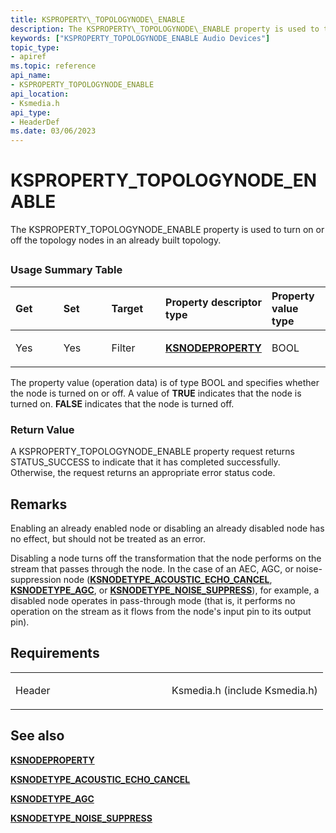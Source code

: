 ```yaml
---
title: KSPROPERTY\_TOPOLOGYNODE\_ENABLE
description: The KSPROPERTY\_TOPOLOGYNODE\_ENABLE property is used to turn on or off the topology nodes in an already built topology.
keywords: ["KSPROPERTY_TOPOLOGYNODE_ENABLE Audio Devices"]
topic_type:
- apiref
ms.topic: reference
api_name:
- KSPROPERTY_TOPOLOGYNODE_ENABLE
api_location:
- Ksmedia.h
api_type:
- HeaderDef
ms.date: 03/06/2023
---
```



# KSPROPERTY\_TOPOLOGYNODE\_ENABLE


The KSPROPERTY\_TOPOLOGYNODE\_ENABLE property is used to turn on or off the topology nodes in an already built topology.

## <span id="ddk_ksproperty_topologynode_enable_ks"></span><span id="DDK_KSPROPERTY_TOPOLOGYNODE_ENABLE_KS"></span>


### <span id="Usage_Summary_Table"></span><span id="usage_summary_table"></span><span id="USAGE_SUMMARY_TABLE"></span>Usage Summary Table

<table>
<colgroup>
<col width="20%" />
<col width="20%" />
<col width="20%" />
<col width="20%" />
<col width="20%" />
</colgroup>
<thead>
<tr class="header">
<th align="left">Get</th>
<th align="left">Set</th>
<th align="left">Target</th>
<th align="left">Property descriptor type</th>
<th align="left">Property value type</th>
</tr>
</thead>
<tbody>
<tr class="odd">
<td align="left"><p>Yes</p></td>
<td align="left"><p>Yes</p></td>
<td align="left"><p>Filter</p></td>
<td align="left"><p><a href="/windows-hardware/drivers/ddi/ksmedia/ns-ksmedia-ksnodeproperty" data-raw-source="[&lt;strong&gt;KSNODEPROPERTY&lt;/strong&gt;](/windows-hardware/drivers/ddi/ksmedia/ns-ksmedia-ksnodeproperty)"><strong>KSNODEPROPERTY</strong></a></p></td>
<td align="left"><p>BOOL</p></td>
</tr>
</tbody>
</table>

 

The property value (operation data) is of type BOOL and specifies whether the node is turned on or off. A value of **TRUE** indicates that the node is turned on. **FALSE** indicates that the node is turned off.

### <span id="Return_Value"></span><span id="return_value"></span><span id="RETURN_VALUE"></span>Return Value

A KSPROPERTY\_TOPOLOGYNODE\_ENABLE property request returns STATUS\_SUCCESS to indicate that it has completed successfully. Otherwise, the request returns an appropriate error status code.

## Remarks

Enabling an already enabled node or disabling an already disabled node has no effect, but should not be treated as an error.

Disabling a node turns off the transformation that the node performs on the stream that passes through the node. In the case of an AEC, AGC, or noise-suppression node ([**KSNODETYPE\_ACOUSTIC\_ECHO\_CANCEL**](ksnodetype-acoustic-echo-cancel.md), [**KSNODETYPE\_AGC**](ksnodetype-agc.md), or [**KSNODETYPE\_NOISE\_SUPPRESS**](ksnodetype-noise-suppress.md)), for example, a disabled node operates in pass-through mode (that is, it performs no operation on the stream as it flows from the node's input pin to its output pin).

## Requirements

<table>
<colgroup>
<col width="50%" />
<col width="50%" />
</colgroup>
<tbody>
<tr class="odd">
<td align="left"><p>Header</p></td>
<td align="left">Ksmedia.h (include Ksmedia.h)</td>
</tr>
</tbody>
</table>

## <span id="see_also"></span>See also


[**KSNODEPROPERTY**](/windows-hardware/drivers/ddi/ksmedia/ns-ksmedia-ksnodeproperty)

[**KSNODETYPE\_ACOUSTIC\_ECHO\_CANCEL**](ksnodetype-acoustic-echo-cancel.md)

[**KSNODETYPE\_AGC**](ksnodetype-agc.md)

[**KSNODETYPE\_NOISE\_SUPPRESS**](ksnodetype-noise-suppress.md)


